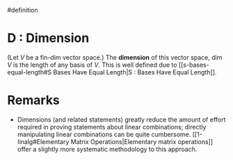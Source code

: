 #definition
# D : Dimension
(Let $V$ be a fin-dim vector space.) The **dimension** of this vector space, $\dim V$ is the length of any basis of $V$.
This is well defined due to [[s-bases-equal-length#S Bases Have Equal Length|S : Bases Have Equal Length]].

# Remarks
- Dimensions (and related statements) greatly reduce the amount of effort required in proving statements about linear combinations; directly manipulating linear combinations can be quite cumbersome. [[1-linalg#Elementary Matrix Operations|Elementary matrix operations]] offer a slightly more systematic methodology to this approach.